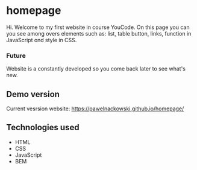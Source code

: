 # homepage
Hi. Welcome to my first website in course YouCode. On this page you can you see among overs elements such as: list, table button, links, function in JavaScript ond style in CSS.

### Future
Website is a constantly developed so you come back later to see what's new. 
## Demo version 
Current vesrsion website:
https://pawelnackowski.github.io/homepage/

## Technologies used
- HTML
- CSS
- JavaScript
- BEM
